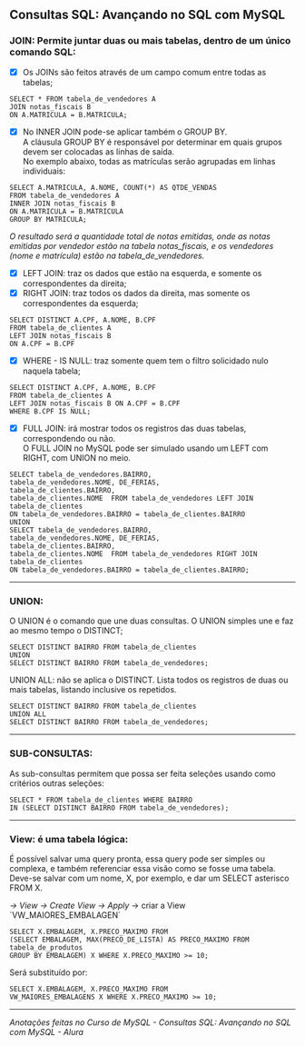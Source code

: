 ## Consultas SQL: Avançando no SQL com MySQL

### JOIN: Permite juntar duas ou mais tabelas, dentro de um único comando SQL:
- [X] Os JOINs são feitos através de um campo comum entre todas as tabelas;
~~~
SELECT * FROM tabela_de_vendedores A
JOIN notas_fiscais B
ON A.MATRICULA = B.MATRICULA;
~~~

- [X] No INNER JOIN pode-se aplicar também o GROUP BY. </br>
A cláusula GROUP BY é responsável por determinar em quais grupos devem ser colocadas as linhas de saída.</br>
No exemplo abaixo, todas as matrículas serão agrupadas em linhas individuais:
~~~
SELECT A.MATRICULA, A.NOME, COUNT(*) AS QTDE_VENDAS
FROM tabela_de_vendedores A
INNER JOIN notas_fiscais B
ON A.MATRICULA = B.MATRICULA
GROUP BY MATRICULA;
~~~
*O resultado será a quantidade total de notas emitidas, onde as notas emitidas por vendedor estão na tabela notas_fiscais, e os vendedores (nome e matrícula) estão na tabela_de_vendedores.*

- [x] LEFT JOIN: traz os dados que estão na esquerda, e somente os correspondentes da direita;
- [x] RIGHT JOIN: traz todos os dados da direita, mas somente os correspondentes da esquerda;
~~~
SELECT DISTINCT A.CPF, A.NOME, B.CPF 
FROM tabela_de_clientes A
LEFT JOIN notas_fiscais B 
ON A.CPF = B.CPF
~~~
- [x] WHERE - IS NULL: traz somente quem tem o filtro solicidado nulo naquela tabela;
~~~
SELECT DISTINCT A.CPF, A.NOME, B.CPF 
FROM tabela_de_clientes A
LEFT JOIN notas_fiscais B ON A.CPF = B.CPF
WHERE B.CPF IS NULL;
~~~

- [x] FULL JOIN: irá mostrar todos os registros das duas tabelas, correspondendo ou não. <br>
O FULL JOIN no MySQL pode ser simulado usando um LEFT com RIGHT, com UNION no meio.
~~~
SELECT tabela_de_vendedores.BAIRRO,
tabela_de_vendedores.NOME, DE_FERIAS,
tabela_de_clientes.BAIRRO,
tabela_de_clientes.NOME  FROM tabela_de_vendedores LEFT JOIN tabela_de_clientes
ON tabela_de_vendedores.BAIRRO = tabela_de_clientes.BAIRRO
UNION
SELECT tabela_de_vendedores.BAIRRO,
tabela_de_vendedores.NOME, DE_FERIAS,
tabela_de_clientes.BAIRRO,
tabela_de_clientes.NOME  FROM tabela_de_vendedores RIGHT JOIN tabela_de_clientes
ON tabela_de_vendedores.BAIRRO = tabela_de_clientes.BAIRRO;
~~~

<hr/>

### UNION:
O UNION é o comando que une duas consultas. O UNION simples une e faz ao mesmo tempo o DISTINCT;
~~~
SELECT DISTINCT BAIRRO FROM tabela_de_clientes
UNION
SELECT DISTINCT BAIRRO FROM tabela_de_vendedores;
~~~

UNION ALL: não se aplica o DISTINCT. Lista todos os registros de duas ou mais tabelas, listando inclusive os repetidos.
~~~
SELECT DISTINCT BAIRRO FROM tabela_de_clientes
UNION ALL
SELECT DISTINCT BAIRRO FROM tabela_de_vendedores;
~~~

<hr/>

### SUB-CONSULTAS: 
As sub-consultas permitem que possa ser feita seleções usando como critérios outras seleções:
~~~
SELECT * FROM tabela_de_clientes WHERE BAIRRO 
IN (SELECT DISTINCT BAIRRO FROM tabela_de_vendedores);
~~~

<hr/>

### View: é uma tabela lógica: 
É possível salvar uma query pronta, essa query pode ser simples ou complexa, e também referenciar essa visão como se fosse uma tabela. Deve-se salvar com um nome, X, por exemplo, e dar um SELECT asterisco FROM X.

*-> View -> Create View -> Apply* -> criar a View `VW_MAIORES_EMBALAGEN´

~~~
SELECT X.EMBALAGEM, X.PRECO_MAXIMO FROM 
(SELECT EMBALAGEM, MAX(PRECO_DE_LISTA) AS PRECO_MAXIMO FROM tabela_de_produtos
GROUP BY EMBALAGEM) X WHERE X.PRECO_MAXIMO >= 10;
~~~

Será substituído por:

~~~
SELECT X.EMBALAGEM, X.PRECO_MAXIMO FROM 
VW_MAIORES_EMBALAGENS X WHERE X.PRECO_MAXIMO >= 10;
~~~

<hr/>

*Anotações feitas no Curso de MySQL - Consultas SQL: Avançando no SQL com MySQL - Alura*

